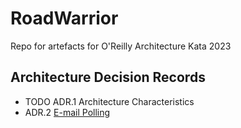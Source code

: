 # RoadWarrior
Repo for artefacts for O'Reilly Architecture Kata 2023

## Architecture Decision Records

* TODO ADR.1 Architecture Characteristics 
* ADR.2 [E-mail Polling](./ADRs/email-polling.md)
